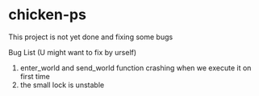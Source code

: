 # chicken-ps
This project is not yet done and fixing some bugs

Bug List (U might want to fix by urself)
1. enter_world and send_world function crashing when we execute it on first time
2. the small lock is unstable
